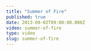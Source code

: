 ```yaml
---
title: "Summer of Fire"
published: true
date: 2013-09-02T09:00:00.000Z
video: summer-of-fire
type: video
slug: summer-of-fire
---
```

